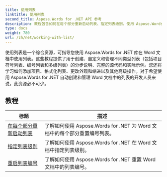 ```yaml
---
title: 使用列表
linktitle: 使用列表
second_title: Aspose.Words for .NET API 参考
description: 教程包含如何在每个部分重新启动列表、指定列表级别、使用 Aspose.Words for .NET 在文档中重新启动列表编号。
type: docs
weight: 780
url: /zh/net/working-with-list/
---
```


使用列表是一个综合资源，可指导您使用 Aspose.Words for .NET 库在 Word 文档中使用列表。这些教程提供了用于创建、自定义和管理不同类型列表（包括项目符号列表、编号列表和多级列表）的分步说明、完整的源代码和实际示例。您还将学习如何添加项目、格式化列表、更改外观和缩进以及其他高级操作。对于希望使用 Aspose.Words for .NET 自动创建和管理 Word 文档中的列表的开发人员来说，此资源必不可少。

 ## 教程
| 标题 | 描述 |
| --- | --- |
| [在每个部分重新启动列表](./restart-list-at-each-section/)  | 了解如何使用 Aspose.Words for .NET 为 Word 文档中的每个部分重置编号列表。 |
| [指定列表级别](./specify-list-level/) | 了解如何使用 Aspose.Words for .NET 在 Word 文档中指定列表级别。 |
| [重启列表编号](./restart-list-number/) | 了解如何使用 Aspose.Words for .NET 重置 Word 文档中的列表编号。 |